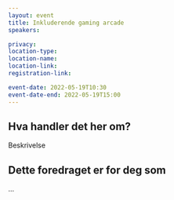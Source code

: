 ```yaml
---
layout: event
title: Inkluderende gaming arcade
speakers: 

privacy:
location-type:
location-name:
location-link:
registration-link:

event-date: 2022-05-19T10:30
event-date-end: 2022-05-19T15:00
---
```

## Hva handler det her om?
Beskrivelse

## Dette foredraget er for deg som
...
